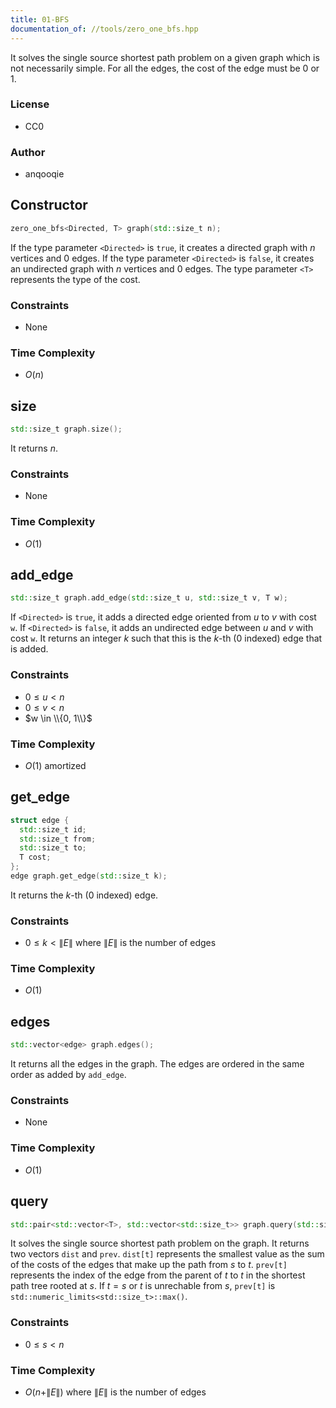 ```yaml
---
title: 01-BFS
documentation_of: //tools/zero_one_bfs.hpp
---
```


It solves the single source shortest path problem on a given graph which is not necessarily simple.
For all the edges, the cost of the edge must be $0$ or $1$.

### License
- CC0

### Author
- anqooqie

## Constructor
```cpp
zero_one_bfs<Directed, T> graph(std::size_t n);
```

If the type parameter `<Directed>` is `true`, it creates a directed graph with $n$ vertices and $0$ edges.
If the type parameter `<Directed>` is `false`, it creates an undirected graph with $n$ vertices and $0$ edges.
The type parameter `<T>` represents the type of the cost.

### Constraints
- None

### Time Complexity
- $O(n)$

## size
```cpp
std::size_t graph.size();
```

It returns $n$.

### Constraints
- None

### Time Complexity
- $O(1)$

## add_edge
```cpp
std::size_t graph.add_edge(std::size_t u, std::size_t v, T w);
```

If `<Directed>` is `true`, it adds a directed edge oriented from $u$ to $v$ with cost `w`.
If `<Directed>` is `false`, it adds an undirected edge between $u$ and $v$ with cost `w`.
It returns an integer $k$ such that this is the $k$-th ($0$ indexed) edge that is added.

### Constraints
- $0 \leq u < n$
- $0 \leq v < n$
- $w \in \\{0, 1\\}$

### Time Complexity
- $O(1)$ amortized

## get_edge
```cpp
struct edge {
  std::size_t id;
  std::size_t from;
  std::size_t to;
  T cost;
};
edge graph.get_edge(std::size_t k);
```

It returns the $k$-th ($0$ indexed) edge.

### Constraints
- $0 \leq k < \|E\|$ where $\|E\|$ is the number of edges

### Time Complexity
- $O(1)$

## edges
```cpp
std::vector<edge> graph.edges();
```

It returns all the edges in the graph.
The edges are ordered in the same order as added by `add_edge`.

### Constraints
- None

### Time Complexity
- $O(1)$

## query
```cpp
std::pair<std::vector<T>, std::vector<std::size_t>> graph.query(std::size_t s);
```

It solves the single source shortest path problem on the graph.
It returns two vectors `dist` and `prev`.
`dist[t]` represents the smallest value as the sum of the costs of the edges that make up the path from $s$ to $t$.
`prev[t]` represents the index of the edge from the parent of $t$ to $t$ in the shortest path tree rooted at $s$.
If $t = s$ or $t$ is unrechable from $s$, `prev[t]` is `std::numeric_limits<std::size_t>::max()`.

### Constraints
- $0 \leq s < n$

### Time Complexity
- $O(n + \|E\|)$ where $\|E\|$ is the number of edges
